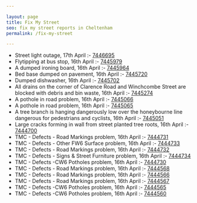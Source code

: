 ```yaml
---

layout: page
title: Fix My Street
seo: fix my street reports in Cheltenham
permalink: /fix-my-street

---
```


<!-- fix_marker starts -->

- Street light outage, 17th April :- [7446695](https://www.fixmystreet.com/report/7446695)
- Flytipping at bus stop, 16th April :- [7445979](https://www.fixmystreet.com/report/7445979)
- A dumped ironing board, 16th April :- [7445964](https://www.fixmystreet.com/report/7445964)
- Bed base dumped on pavement, 16th April :- [7445720](https://www.fixmystreet.com/report/7445720)
- Dumped dishwasher, 16th April :- [7445702](https://www.fixmystreet.com/report/7445702)
- All drains on the corner of Clarence Road and Winchcombe Street are blocked with debris and bin waste, 16th April :- [7445274](https://www.fixmystreet.com/report/7445274)
- A pothole in road problem, 16th April :- [7445066](https://www.fixmystreet.com/report/7445066)
- A pothole in road problem, 16th April :- [7445065](https://www.fixmystreet.com/report/7445065)
- A tree branch is hanging dangerously low over the honeybourne line dangerous for pedestrians and cyclists, 16th April :- [7445051](https://www.fixmystreet.com/report/7445051)
- Large cracks forming in wall from street planted tree roots, 16th April :- [7444700](https://www.fixmystreet.com/report/7444700)
- TMC - Defects - Road Markings problem, 16th April :- [7444731](https://www.fixmystreet.com/report/7444731)
- TMC - Defects - Other FW6  Surface problem, 16th April :- [7444733](https://www.fixmystreet.com/report/7444733)
- TMC - Defects - Road Markings problem, 16th April :- [7444732](https://www.fixmystreet.com/report/7444732)
- TMC - Defects - Signs & Street Furniture problem, 16th April :- [7444734](https://www.fixmystreet.com/report/7444734)
- TMC - Defects -CW6 Potholes  problem, 16th April :- [7444730](https://www.fixmystreet.com/report/7444730)
- TMC - Defects - Road Markings problem, 16th April :- [7444568](https://www.fixmystreet.com/report/7444568)
- TMC - Defects - Road Markings problem, 16th April :- [7444566](https://www.fixmystreet.com/report/7444566)
- TMC - Defects - Road Markings problem, 16th April :- [7444567](https://www.fixmystreet.com/report/7444567)
- TMC - Defects -CW6 Potholes  problem, 16th April :- [7444565](https://www.fixmystreet.com/report/7444565)
- TMC - Defects -CW6 Potholes  problem, 16th April :- [7444560](https://www.fixmystreet.com/report/7444560)

<!-- fix_marker ends -->